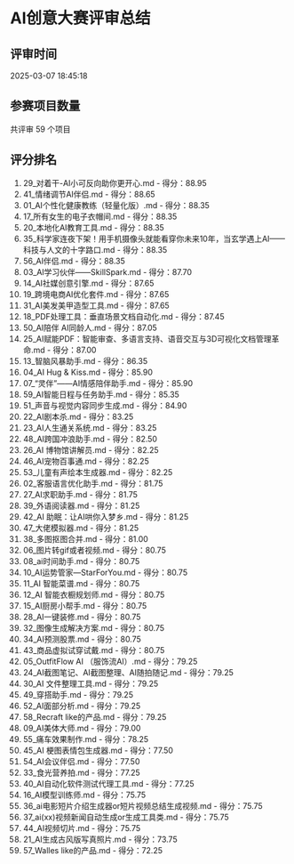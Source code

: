 # AI创意大赛评审总结

## 评审时间
2025-03-07 18:45:18

## 参赛项目数量
共评审 59 个项目

## 评分排名

1. 29_对着干-AI小可反向助你更开心.md - 得分：88.95
2. 41_情绪调节AI伴侣.md - 得分：88.65
3. 01_AI个性化健康教练（轻量化版）.md - 得分：88.35
4. 17_所有女生的电子衣帽间.md - 得分：88.35
5. 20_本地化AI教育工具.md - 得分：88.35
6. 35_科学家连夜下架！用手机摄像头就能看穿你未来10年，当玄学遇上AI——科技与人文的十字路口.md - 得分：88.35
7. 56_AI伴侣.md - 得分：88.35
8. 03_AI学习伙伴——SkillSpark.md - 得分：87.70
9. 14_AI社媒创意引擎.md - 得分：87.65
10. 19_跨境电商AI优化套件.md - 得分：87.65
11. 31_AI美发美甲造型工具.md - 得分：87.65
12. 18_PDF处理工具：垂直场景文档自动化.md - 得分：87.45
13. 50_AI陪伴 AI同龄人.md - 得分：87.05
14. 25_AI赋能PDF：智能审查、多语言支持、语音交互与3D可视化文档管理革命.md - 得分：87.00
15. 13_智脑风暴助手.md - 得分：86.35
16. 04_AI Hug & Kiss.md - 得分：85.90
17. 07_“灵伴”——AI情感陪伴助手.md - 得分：85.90
18. 59_AI智能日程与任务助手.md - 得分：85.35
19. 51_声音与视觉内容同步生成.md - 得分：84.90
20. 22_AI剧本杀.md - 得分：83.25
21. 23_AI人生通关系统.md - 得分：83.25
22. 48_AI跨国冲浪助手.md - 得分：82.50
23. 26_AI 博物馆讲解员.md - 得分：82.25
24. 46_AI宠物百事通.md - 得分：82.25
25. 53_儿童有声绘本生成器.md - 得分：82.25
26. 02_客服语言优化助手.md - 得分：81.75
27. 27_AI求职助手.md - 得分：81.75
28. 39_外语阅读器.md - 得分：81.25
29. 42_AI 助眠：让AI哄你入梦乡.md - 得分：81.25
30. 47_大佬模拟器.md - 得分：81.25
31. 38_多图抠图合并.md - 得分：81.00
32. 06_图片转gif或者视频.md - 得分：80.75
33. 08_ai时间助手.md - 得分：80.75
34. 10_AI运势管家—StarForYou.md - 得分：80.75
35. 11_AI 智能菜谱.md - 得分：80.75
36. 12_AI 智能衣橱规划师.md - 得分：80.75
37. 15_AI厨房小帮手.md - 得分：80.75
38. 28_AI一键装修.md - 得分：80.75
39. 32_图像生成解决方案.md - 得分：80.75
40. 34_AI预测股票.md - 得分：80.75
41. 43_商品虚拟试穿试戴.md - 得分：80.75
42. 05_OutfitFlow AI （服饰流AI）.md - 得分：79.25
43. 24_AI截图笔记、AI截图整理、AI随拍随记.md - 得分：79.25
44. 30_AI 文件整理工具.md - 得分：79.25
45. 49_穿搭助手.md - 得分：79.25
46. 52_AI面部分析.md - 得分：79.25
47. 58_Recraft like的产品.md - 得分：79.25
48. 09_AI美体大师.md - 得分：79.00
49. 55_痛车效果制作.md - 得分：78.25
50. 45_AI 梗图表情包生成器.md - 得分：77.50
51. 54_AI会议伴侣.md - 得分：77.50
52. 33_食光营养拍.md - 得分：77.25
53. 40_AI自动化软件测试代理工具.md - 得分：77.25
54. 16_AI模型训练师.md - 得分：75.75
55. 36_ai电影短片介绍生成器or短片视频总结生成视频.md - 得分：75.75
56. 37_ai(xx)视频新闻自动生成or生成工具类.md - 得分：75.75
57. 44_AI视频切片.md - 得分：75.75
58. 21_AI生成古风版写真照片.md - 得分：73.75
59. 57_Walles like的产品.md - 得分：72.25
